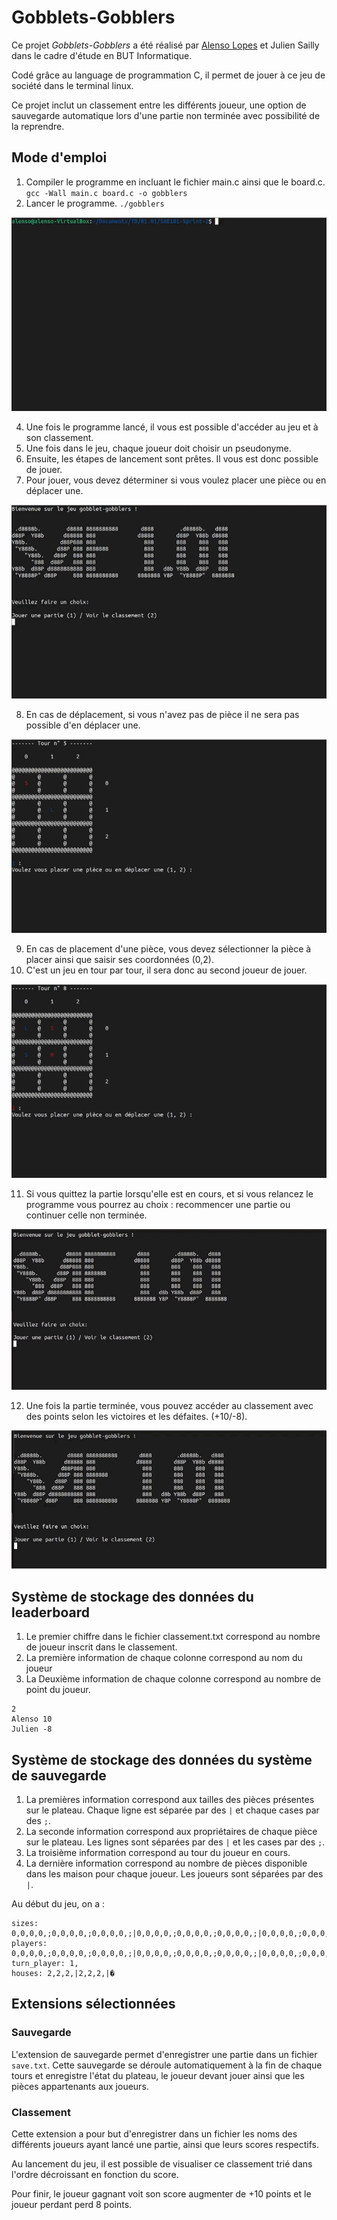 # Gobblets-Gobblers
Ce projet _Gobblets-Gobblers_ a été réalisé par [Alenso Lopes](https://github.com/AlensoLopes) et Julien Sailly dans le cadre d'étude en BUT Informatique.

Codé grâce au language de programmation C, il permet de jouer à ce jeu de société dans le terminal linux.

Ce projet inclut un classement entre les différents joueur, une option de sauvegarde automatique lors d'une partie non terminée avec possibilité de la reprendre.

## Mode d'emploi

  1) Compiler le programme en incluant le fichier main.c ainsi que le board.c.
  `gcc -Wall main.c board.c -o gobblers`
  2) Lancer le programme.
  `./gobblers`

  ![Gif de la compilation](img/COMPILE.gif)

  4) Une fois le programme lancé, il vous est possible d'accéder au jeu et à son classement.
  5) Une fois dans le jeu, chaque joueur doit choisir un pseudonyme.
  6) Ensuite, les étapes de lancement sont prêtes. Il vous est donc possible de jouer.
  7) Pour jouer, vous devez déterminer si vous voulez placer une pièce ou en déplacer une.

![Gif du placement des pièces](img/PLACE.gif) 

  8) En cas de déplacement, si vous n'avez pas de pièce il ne sera pas possible d'en déplacer une.

![Gif du déplacement des pièces](img/MOVE.gif)

  9) En cas de placement d'une pièce, vous devez sélectionner la pièce à placer ainsi que saisir ses coordonnées (0,2).
  10) C'est un jeu en tour par tour, il sera donc au second joueur de jouer.

![Gif de la victoires](img/WIN.gif)

  11) Si vous quittez la partie lorsqu'elle est en cours, et si vous relancez le programme vous pourrez au choix : recommencer une partie ou continuer celle non terminée.

![Gif de la sauvegarde](img/save.gif)
    
  12) Une fois la partie terminée, vous pouvez accéder au classement avec des points selon les victoires et les défaites. (+10/-8).

![Gif du classement](img/RANK.gif)

## Système de stockage des données du leaderboard

  1) Le premier chiffre dans le fichier classement.txt correspond au nombre de joueur inscrit dans le classement.
  2) La première information de chaque colonne correspond au nom du joueur
  3) La Deuxième information de chaque colonne correspond au nombre de point du joueur.
```
2
Alenso 10
Julien -8
```

## Système de stockage des données du système de sauvegarde

  1) La premières information correspond aux tailles des pièces présentes sur le plateau. Chaque ligne est séparée par des `|` et chaque cases par des `;`.
  2) La seconde information correspond aux propriétaires de chaque pièce sur le plateau. Les lignes sont séparées par des `|` et les cases par des `;`.
  3) La troisième information correspond au tour du joueur en cours.
  4) La dernière information correspond au nombre de pièces disponible dans les maison pour chaque joueur. Les joueurs sont séparées par des `|`.

Au début du jeu, on a :
```
sizes: 0,0,0,0,;0,0,0,0,;0,0,0,0,;|0,0,0,0,;0,0,0,0,;0,0,0,0,;|0,0,0,0,;0,0,0,0,;0,0,0,0,;|
players: 0,0,0,0,;0,0,0,0,;0,0,0,0,;|0,0,0,0,;0,0,0,0,;0,0,0,0,;|0,0,0,0,;0,0,0,0,;0,0,0,0,;|
turn_player: 1,
houses: 2,2,2,|2,2,2,|�
```

## Extensions sélectionnées

### Sauvegarde

L'extension de sauvegarde permet d'enregistrer une partie dans un fichier `save.txt`. Cette sauvegarde se déroule automatiquement à la fin de chaque tours et enregistre l'état du plateau, le joueur devant jouer ainsi que les pièces appartenants aux joueurs.

### Classement

Cette extension a pour but d'enregistrer dans un fichier les noms des différents joueurs ayant lancé une partie, ainsi que leurs scores respectifs. 

Au lancement du jeu, il est possible de visualiser ce classement trié dans l'ordre décroissant en fonction du score. 

Pour finir, le joueur gagnant voit son score augmenter de +10 points et le joueur perdant perd 8 points. 
